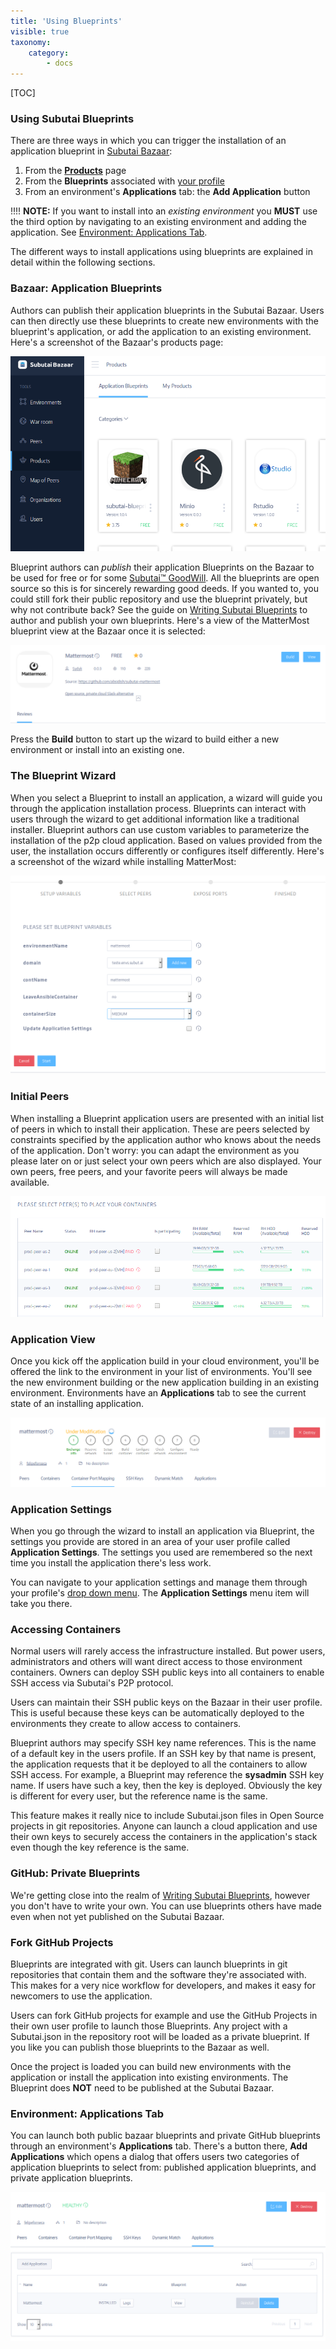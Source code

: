 ```yaml
---
title: 'Using Blueprints'
visible: true
taxonomy:
    category:
        - docs
---
```


[TOC]

### Using Subutai Blueprints


There are three ways in which you can trigger the installation of an
application blueprint in [Subutai Bazaar](https://bazaar.subutai.io):

1. From the **[Products](../../using-bazaar/using-bazaar-tools/use-products-blueprints)** page
2. From the **Blueprints** associated with [your profile](../../using-bazaar/use-account-tools#my-products)
3. From an environment's **Applications** tab: the **Add Application**
   button

!!!! **NOTE:** If you want to install into an _existing environment_ you **MUST** use the third option by navigating to an existing environment and adding the application. See [Environment: Applications Tab](#environment-applications-tab).

The different ways to install applications using blueprints are
explained in detail within the following sections.

### Bazaar: Application Blueprints

Authors can publish their application blueprints in the Subutai Bazaar. Users can then directly use these blueprints to create new environments with the blueprint's
application, or add the application to an existing environment. Here's a
screenshot of the Bazaar's products page:

![Products Page](products-page.png)

Blueprint authors can _publish_ their application Blueprints on the
Bazaar to be used for free or for some [Subutai™ 
GoodWill](../../../glossary#good-will). All the blueprints are open source so this is for sincerely rewarding good deeds. If you wanted to, you could still fork their
public repository and use the blueprint privately, but why not
contribute back? See the guide on [Writing Subutai
Blueprints](../create-blueprints) to author and publish your own blueprints. Here's a view of the MatterMost blueprint view at the Bazaar once it is selected:

![Mattermost Blueprint](mattermost.png)

Press the __Build__ button to start up the wizard to build either a new
environment or install into an existing one.

### The Blueprint Wizard

When you select a Blueprint to install an application, a wizard will
guide you through the application installation process. Blueprints can
interact with users through the wizard to get additional information
like a traditional installer. Blueprint authors can use custom
variables to parameterize the installation of the p2p cloud application.
Based on values provided from the user, the installation occurs
differently or configures itself differently. Here's a screenshot of the
wizard while installing MatterMost:

![Blueprint Wizard](wizard.png)

### Initial Peers

When installing a Blueprint application users are presented with an
initial list of peers in which to install their application. These
are peers selected by constraints specified by the application author
who knows about the needs of the application. Don't worry:
you can adapt the environment as you please later on or just select your
own peers which are also displayed. Your own peers, free peers, and your favorite peers will always be made available.

![List of Peers](peers.png)

### Application View

Once you kick off the application build in your cloud environment,
you'll be offered the link to the environment in your list of
environments. You'll see the new environment building or the new
application building in an existing environment. Environments have an
**Applications** tab to see the current state of an installing application.

![Installing](installing.png)

### Application Settings

When you go through the wizard to install an application via Blueprint,
the settings you provide are stored in an area of your user profile
called **Application Settings**. The settings you used are remembered so
the next time you install the application there's less work.

You can navigate to your application settings and manage them through
your profile's [drop down menu](../../using-bazaar/use-account-tools). The **Application Settings** menu item
will take you there.

### Accessing Containers

Normal users will rarely access the infrastructure installed. But
power users, administrators and others will want direct access to those
environment containers. Owners can deploy SSH public keys into all
containers to enable SSH access via Subutai's P2P protocol.

Users can maintain their SSH public keys on the Bazaar in their user
profile. This is useful because these keys can be automatically deployed
to the environments they create to allow access to containers.

Blueprint authors may specify SSH key name references. This is the name
of a default key in the users profile. If an SSH key by that name is
present, the application requests that it be deployed to all the
containers to allow SSH access. For example, a Blueprint may reference
the **sysadmin** SSH key name. If users have such a key, then the key is
deployed. Obviously the key is different for every user, but the
reference name is the same.

This feature makes it really nice to include Subutai.json files in Open
Source projects in git repositories. Anyone can launch a cloud
application and use their own keys to securely access the containers in
the application's stack even though the key reference is the same.

### GitHub: Private Blueprints

We're getting close into the realm of [Writing Subutai
Blueprints](../create-blueprints), however you don't have to write your own. You can use blueprints others have made even when not yet published on the Subutai Bazaar.

### Fork GitHub Projects

Blueprints are integrated with git. Users can launch blueprints in git
repositories that contain them and the software they're associated with.
This makes for a very nice workflow for developers, and makes it easy
for newcomers to use the application.

Users can fork GitHub projects for example and use the GitHub Projects
in their own user profile to launch those Blueprints. Any project with a Subutai.json in the repository root will be loaded as a private blueprint. If you
like you can publish those blueprints to the Bazaar as well.

Once the project is loaded you can build new environments with the
application or install the application into existing environments. The
Blueprint does **NOT** need to be published at the Subutai Bazaar.

### Environment: Applications Tab

You can launch both public bazaar blueprints and private GitHub
blueprints through an environment's **Applications** tab. There's a
button there, **Add Applications** which opens a dialog that offers
users two categories of application blueprints to select from: published
application blueprints, and private application blueprints.

![Applications Tab](applications.png)